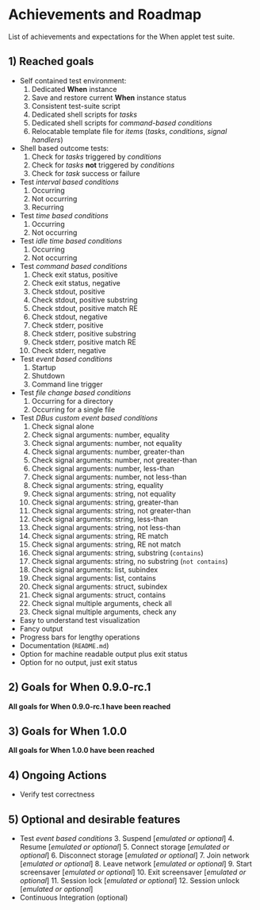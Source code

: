 # Achievements and Roadmap

List of achievements and expectations for the When applet test suite.


## 1) Reached goals

* Self contained test environment:
  1. Dedicated **When** instance
  2. Save and restore current **When** instance status
  3. Consistent test-suite script
  4. Dedicated shell scripts for *tasks*
  5. Dedicated shell scripts for *command-based conditions*
  6. Relocatable template file for *items* (*tasks*, *conditions*, *signal handlers*)
* Shell based outcome tests:
  1. Check for *tasks* triggered by *conditions*
  2. Check for *tasks* **not** triggered by *conditions*
  3. Check for *task* success or failure
* Test *interval based conditions*
  1. Occurring
  2. Not occurring
  3. Recurring
* Test *time based conditions*
  1. Occurring
  2. Not occurring
* Test *idle time based conditions*
  1. Occurring
  2. Not occurring
* Test *command based conditions*
  1. Check exit status, positive
  2. Check exit status, negative
  3. Check stdout, positive
  4. Check stdout, positive substring
  5. Check stdout, positive match RE
  6. Check stdout, negative
  7. Check stderr, positive
  8. Check stderr, positive substring
  9. Check stderr, positive match RE
  10. Check stderr, negative
* Test *event based conditions*
  1. Startup
  2. Shutdown
  13. Command line trigger
* Test *file change based conditions*
  1. Occurring for a directory
  2. Occurring for a single file
* Test *DBus custom event based conditions*
  1. Check signal alone
  2. Check signal arguments: number, equality
  3. Check signal arguments: number, not equality
  4. Check signal arguments: number, greater-than
  5. Check signal arguments: number, not greater-than
  6. Check signal arguments: number, less-than
  7. Check signal arguments: number, not less-than
  8. Check signal arguments: string, equality
  9. Check signal arguments: string, not equality
  10. Check signal arguments: string, greater-than
  11. Check signal arguments: string, not greater-than
  12. Check signal arguments: string, less-than
  13. Check signal arguments: string, not less-than
  14. Check signal arguments: string, RE match
  15. Check signal arguments: string, RE not match
  16. Check signal arguments: string, substring (`contains`)
  17. Check signal arguments: string, no substring (`not contains`)
  18. Check signal arguments: list, subindex
  19. Check signal arguments: list, contains
  20. Check signal arguments: struct, subindex
  21. Check signal arguments: struct, contains
  22. Check signal multiple arguments, check all
  23. Check signal multiple arguments, check any
* Easy to understand test visualization
* Fancy output
* Progress bars for lengthy operations
* Documentation (`README.md`)
* Option for machine readable output plus exit status
* Option for no output, just exit status


## 2) Goals for When 0.9.0-rc.1

**All goals for When 0.9.0-rc.1 have been reached**


## 3) Goals for When 1.0.0

**All goals for When 1.0.0 have been reached**


## 4) Ongoing Actions

* Verify test correctness


## 5) Optional and desirable features

* Test *event based conditions*
  3. Suspend [*emulated or optional*]
  4. Resume [*emulated or optional*]
  5. Connect storage [*emulated or optional*]
  6. Disconnect storage [*emulated or optional*]
  7. Join network [*emulated or optional*]
  8. Leave network [*emulated or optional*]
  9. Start screensaver [*emulated or optional*]
  10. Exit screensaver [*emulated or optional*]
  11. Session lock [*emulated or optional*]
  12. Session unlock [*emulated or optional*]
* Continuous Integration (optional)
